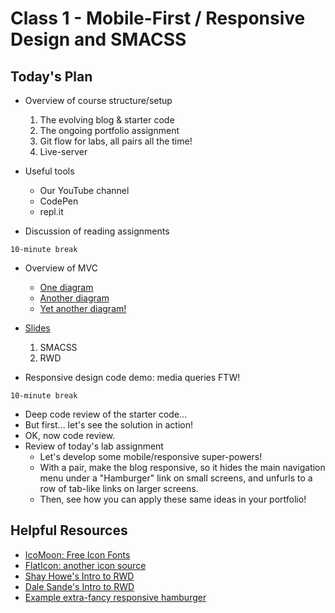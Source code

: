 # Class 1 - Mobile-First / Responsive Design and SMACSS

## Today's Plan

- Overview of course structure/setup
  1. The evolving blog & starter code
  2. The ongoing portfolio assignment
  3. Git flow for labs, all pairs all the time!
  4. Live-server

- Useful tools
	- Our YouTube channel
	- CodePen
	- repl.it

- Discussion of reading assignments

`10-minute break`

- Overview of MVC
	- [One diagram](https://upload.wikimedia.org/wikipedia/commons/thumb/a/a0/MVC-Process.svg/200px-MVC-Process.svg.png)
	-  [Another diagram](https://www.zkoss.org/_w/images/c/c1/MVC.png)
	-  [Yet another diagram!](https://basicsofwebdevelopment.files.wordpress.com/2015/01/mvc_role_diagram.png)
- [Slides](https://www.icloud.com/keynote/000ZskfOrLc_Cx2zBOz0arTJw#Code_301_-_Class_3)
  1. SMACSS
  2. RWD

- Responsive design code demo: media queries FTW!

`10-minute break`

- Deep code review of the starter code...
- But first... let's see the solution in action!
- OK, now code review.
- Review of today's lab assignment
	- Let's develop some mobile/responsive super-powers!
	- With a pair, make the blog responsive, so it hides the main navigation menu under a "Hamburger" link on small screens, and unfurls to a row of tab-like links on larger screens.
	- Then, see how you can apply these same ideas in your portfolio!

## Helpful Resources

 - [IcoMoon: Free Icon Fonts](https://icomoon.io/app/#/select)
 - [FlatIcon: another icon source](http://www.flaticon.com/)
 - [Shay Howe's Intro to RWD](http://learn.shayhowe.com/advanced-html-css/responsive-web-design/)
 - [Dale Sande's Intro to RWD](http://www.anotheruiguy.com/ux-design-dev/_book/rwd/README.html)
 - [Example extra-fancy responsive hamburger](http://www.sitepoint.com/pure-css-off-screen-navigation-menu/)
